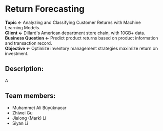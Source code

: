 # Return Forecasting  

**Topic <-** Analyzing and Classifying Customer Returns with Machine Learning Models.  
**Client <-** Dillard's American department store chain, with 10GB+ data.  
**Business Question <-** Predict product returns based on product information and transaction record.  
**Objective <-** Optimize inventory management strategies maximize return on investment.

## Description:
A

## Team members:
* Muhammet Ali Büyüknacar
* Zhiwei Gu
* Jialong (Mark) Li
* Siyan Li
